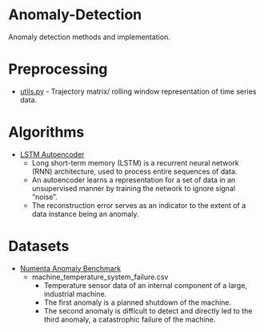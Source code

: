 # Anomaly-Detection
Anomaly detection methods and implementation.

# Preprocessing
* [utils.py](util/utils.py) - Trajectory matrix/ rolling window representation of time series data. 

# Algorithms
* [LSTM Autoencoder](notebook/machine_temperature_system_failure.ipynb)
   * Long short-term memory (LSTM) is a recurrent neural network (RNN) architecture, used to process entire sequences of data.
   * An autoencoder learns a representation for a set of data in an unsupervised manner by training the network to ignore signal “noise”.
   * The reconstruction error serves as an indicator to the extent of a data instance being an anomaly.

# Datasets
* [Numenta Anomaly Benchmark](https://github.com/numenta/NAB)
   * machine_temperature_system_failure.csv
      * Temperature sensor data of an internal component of a large, industrial machine.
      * The first anomaly is a planned shutdown of the machine.
      * The second anomaly is difficult to detect and directly led to the third anomaly, a catastrophic failure of the machine.
